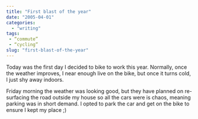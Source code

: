 ```yaml
---
title: "First blast of the year"
date: "2005-04-01"
categories: 
  - "writing"
tags:
 - “commute”
 - “cycling”
slug: "first-blast-of-the-year"
---
```


Today was the first day I decided to bike to work this year. Normally, once the weather improves, I near enough live on the bike, but once it turns cold, I just shy away indoors.

Friday morning the weather was looking good, but they have planned on re-surfacing the road outside my house so all the cars were is chaos, meaning parking was in short demand. I opted to park the car and get on the bike to ensure I kept my place ;)
